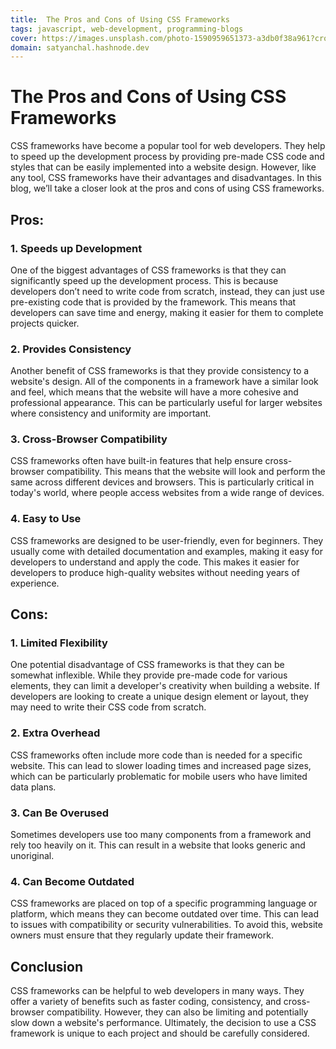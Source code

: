 ```yaml
---
title:  The Pros and Cons of Using CSS Frameworks
tags: javascript, web-development, programming-blogs
cover: https://images.unsplash.com/photo-1590959651373-a3db0f38a961?crop=entropy&cs=tinysrgb&fit=max&fm=jpg&ixid=MnwzNDExMjB8MHwxfHNlYXJjaHwxNXx8cHJvZ3JhbW1pbmd8ZW58MHx8fHwxNjc5MTc2Nzkx&ixlib=rb-4.0.3&q=80&w=1080
domain: satyanchal.hashnode.dev
--- 
```

# The Pros and Cons of Using CSS Frameworks

CSS frameworks have become a popular tool for web developers. They help to speed up the development process by providing pre-made CSS code and styles that can be easily implemented into a website design. However, like any tool, CSS frameworks have their advantages and disadvantages. In this blog, we’ll take a closer look at the pros and cons of using CSS frameworks.

## Pros:

### 1. Speeds up Development

One of the biggest advantages of CSS frameworks is that they can significantly speed up the development process. This is because developers don’t need to write code from scratch, instead, they can just use pre-existing code that is provided by the framework. This means that developers can save time and energy, making it easier for them to complete projects quicker.

### 2. Provides Consistency

Another benefit of CSS frameworks is that they provide consistency to a website's design. All of the components in a framework have a similar look and feel, which means that the website will have a more cohesive and professional appearance. This can be particularly useful for larger websites where consistency and uniformity are important.

### 3. Cross-Browser Compatibility

CSS frameworks often have built-in features that help ensure cross-browser compatibility. This means that the website will look and perform the same across different devices and browsers. This is particularly critical in today's world, where people access websites from a wide range of devices.

### 4. Easy to Use

CSS frameworks are designed to be user-friendly, even for beginners. They usually come with detailed documentation and examples, making it easy for developers to understand and apply the code. This makes it easier for developers to produce high-quality websites without needing years of experience.


## Cons:

### 1. Limited Flexibility

One potential disadvantage of CSS frameworks is that they can be somewhat inflexible. While they provide pre-made code for various elements, they can limit a developer's creativity when building a website. If developers are looking to create a unique design element or layout, they may need to write their CSS code from scratch.

### 2. Extra Overhead

CSS frameworks often include more code than is needed for a specific website. This can lead to slower loading times and increased page sizes, which can be particularly problematic for mobile users who have limited data plans.

### 3. Can Be Overused

Sometimes developers use too many components from a framework and rely too heavily on it. This can result in a website that looks generic and unoriginal.

### 4. Can Become Outdated

CSS frameworks are placed on top of a specific programming language or platform, which means they can become outdated over time. This can lead to issues with compatibility or security vulnerabilities. To avoid this, website owners must ensure that they regularly update their framework.

## Conclusion

CSS frameworks can be helpful to web developers in many ways. They offer a variety of benefits such as faster coding, consistency, and cross-browser compatibility. However, they can also be limiting and potentially slow down a website's performance. Ultimately, the decision to use a CSS framework is unique to each project and should be carefully considered.
